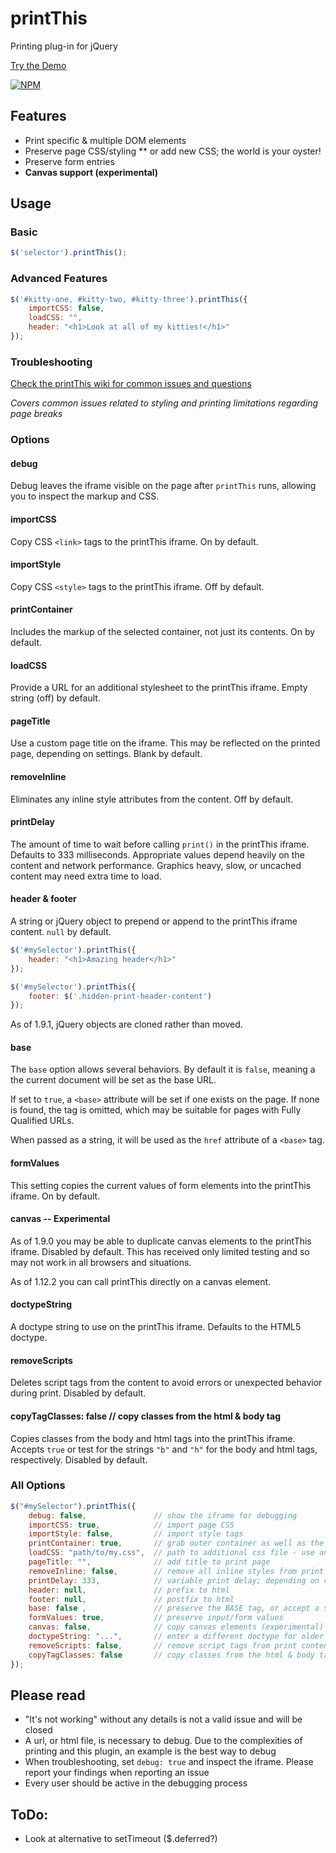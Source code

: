 # printThis
Printing plug-in for jQuery

[Try the Demo](https://jasonday.github.io/printThis/)

[![NPM](https://nodei.co/npm/print-this.png)](https://www.npmjs.com/package/print-this)

## Features
* Print specific & multiple DOM elements
* Preserve page CSS/styling
** or add new CSS; the world is your oyster!
* Preserve form entries
* **Canvas support (experimental)**


## Usage
### Basic
```javascript
$('selector').printThis();
```

### Advanced Features
```javascript
$('#kitty-one, #kitty-two, #kitty-three').printThis({
    importCSS: false,
    loadCSS: "",
    header: "<h1>Look at all of my kitties!</h1>"
});
```

### Troubleshooting
[Check the printThis wiki for common issues and questions](https://github.com/jasonday/printThis/wiki)

*Covers common issues related to styling and printing limitations regarding page breaks*


### Options

#### debug
Debug leaves the iframe visible on the page after `printThis` runs, allowing you to inspect the markup and CSS.

#### importCSS
Copy CSS `<link>` tags to the printThis iframe. On by default.

#### importStyle
Copy CSS `<style>` tags to the printThis iframe. Off by default.

#### printContainer
Includes the markup of the selected container, not just its contents. On by default.

#### loadCSS
Provide a URL for an additional stylesheet to the printThis iframe. Empty string (off) by default.

#### pageTitle
Use a custom page title on the iframe. This may be reflected on the printed page, depending on settings. Blank by default.

#### removeInline
Eliminates any inline style attributes from the content. Off by default.

#### printDelay
The amount of time to wait before calling `print()` in the printThis iframe. Defaults to 333 milliseconds.
Appropriate values depend heavily on the content and network performance. Graphics heavy, slow, or uncached content may need extra time to load.

#### header & footer
A string or jQuery object to prepend or append to the printThis iframe content. `null` by default.

```javascript
$('#mySelector').printThis({
    header: "<h1>Amazing header</h1>"
});

$('#mySelector').printThis({
    footer: $('.hidden-print-header-content')
});
```

As of 1.9.1, jQuery objects are cloned rather than moved.

#### base
The `base` option allows several behaviors.
By default it is `false`, meaning a the current document will be set as the base URL.  

If set to `true`, a `<base>` attribute will be set if one exists on the page.
If none is found, the tag is omitted, which may be suitable for pages with Fully Qualified URLs.

When passed as a string, it will be used as the `href` attribute of a `<base>` tag.

#### formValues
This setting copies the current values of form elements into the printThis iframe. On by default.

#### canvas -- Experimental
As of 1.9.0 you may be able to duplicate canvas elements to the printThis iframe. Disabled by default.
This has received only limited testing and so may not work in all browsers and situations.

As of 1.12.2 you can call printThis directly on a canvas element.

#### doctypeString
A doctype string to use on the printThis iframe. Defaults to the HTML5 doctype.

#### removeScripts
Deletes script tags from the content to avoid errors or unexpected behavior during print. Disabled by default.

#### copyTagClasses: false       // copy classes from the html & body tag
Copies classes from the body and html tags into the printThis iframe. 
Accepts `true` or test for the strings `"b"` and `"h"` for the body and html tags, respectively. 
Disabled by default. 

### All Options
```javascript
$("#mySelector").printThis({
    debug: false,               // show the iframe for debugging
    importCSS: true,            // import page CSS
    importStyle: false,         // import style tags
    printContainer: true,       // grab outer container as well as the contents of the selector
    loadCSS: "path/to/my.css",  // path to additional css file - use an array [] for multiple
    pageTitle: "",              // add title to print page
    removeInline: false,        // remove all inline styles from print elements
    printDelay: 333,            // variable print delay; depending on complexity a higher value may be necessary
    header: null,               // prefix to html
    footer: null,               // postfix to html
    base: false ,               // preserve the BASE tag, or accept a string for the URL
    formValues: true,           // preserve input/form values
    canvas: false,              // copy canvas elements (experimental)
    doctypeString: "...",       // enter a different doctype for older markup
    removeScripts: false,       // remove script tags from print content
    copyTagClasses: false       // copy classes from the html & body tag
});
```

## Please read
* "It's not working" without any details is not a valid issue and will be closed
* A url, or html file, is necessary to debug. Due to the complexities of printing and this plugin, an example is the best way to debug
* When troubleshooting, set `debug: true` and inspect the iframe. Please report your findings when reporting an issue
* Every user should be active in the debugging process

## ToDo:
* Look at alternative to setTimeout ($.deferred?)
